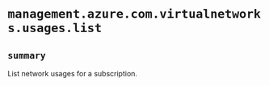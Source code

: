 # `management.azure.com.virtualnetworks.usages.list`

## `summary`
List network usages for a subscription.



